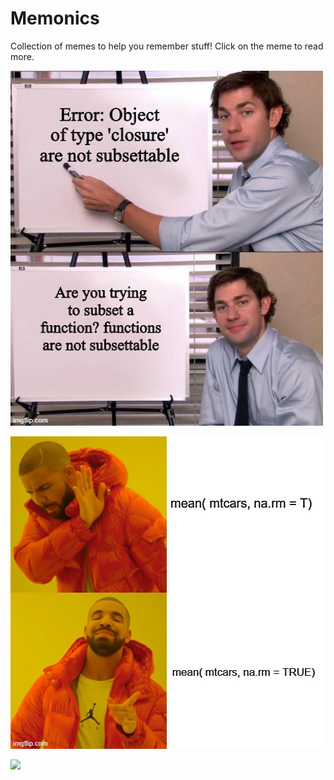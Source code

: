 # Memonics

Collection of memes to help you remember stuff! Click on the meme to read more.

[<img src="./images/closureError.jpeg">](./docs/closureError.md)

[<img src="./images/logicalOverWrite.jpeg">](./docs/logicalOverWrite.md)

[<img src="./images/powerFPTradeOff.mp4">](./docs/powerFPTradeOff.md)
